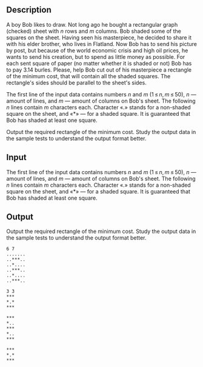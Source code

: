 ## Description

<div><p>A boy Bob likes to draw. Not long ago he bought a rectangular graph (checked) sheet with <span class="tex-span"><i>n</i></span> rows and <span class="tex-span"><i>m</i></span> columns. Bob shaded some of the squares on the sheet. Having seen his masterpiece, he decided to share it with his elder brother, who lives in Flatland. Now Bob has to send his picture by post, but because of the world economic crisis and high oil prices, he wants to send his creation, but to spend as little money as possible. For each sent square of paper (no matter whether it is shaded or not) Bob has to pay 3.14 burles. Please, help Bob cut out of his masterpiece a rectangle of the minimum cost, that will contain all the shaded squares. The rectangle's sides should be parallel to the sheet's sides.</p></div><div class="input-specification"><p>The first line of the input data contains numbers <span class="tex-span"><i>n</i></span> and <span class="tex-span"><i>m</i></span> (<span class="tex-span">1 ≤ <i>n</i>, <i>m</i> ≤ 50</span>), <span class="tex-span"><i>n</i></span> — amount of lines, and <span class="tex-span"><i>m</i></span> — amount of columns on Bob's sheet. The following <span class="tex-span"><i>n</i></span> lines contain <span class="tex-span"><i>m</i></span> characters each. Character «<span class="tex-font-style-tt">.</span>» stands for a non-shaded square on the sheet, and «<span class="tex-font-style-tt">*</span>» — for a shaded square. It is guaranteed that Bob has shaded at least one square.</p></div><div class="output-specification"><p>Output the required rectangle of the minimum cost. Study the output data in the sample tests to understand the output format better.</p></div>

## Input

<p>The first line of the input data contains numbers <span class="tex-span"><i>n</i></span> and <span class="tex-span"><i>m</i></span> (<span class="tex-span">1 ≤ <i>n</i>, <i>m</i> ≤ 50</span>), <span class="tex-span"><i>n</i></span> — amount of lines, and <span class="tex-span"><i>m</i></span> — amount of columns on Bob's sheet. The following <span class="tex-span"><i>n</i></span> lines contain <span class="tex-span"><i>m</i></span> characters each. Character «<span class="tex-font-style-tt">.</span>» stands for a non-shaded square on the sheet, and «<span class="tex-font-style-tt">*</span>» — for a shaded square. It is guaranteed that Bob has shaded at least one square.</p>

## Output

<p>Output the required rectangle of the minimum cost. Study the output data in the sample tests to understand the output format better.</p>





```input1
6 7
.......
..***..
..*....
..***..
..*....
..***..

```




```input2
3 3
***
*.*
***

```




```output1
***
*..
***
*..
***

```




```output2
***
*.*
***

```


